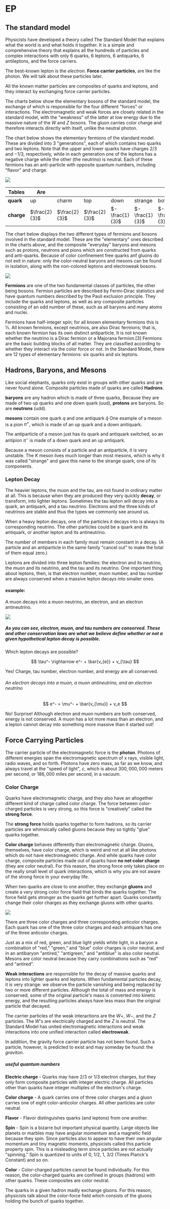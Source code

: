 # EP

## The standard model

Physicists have developed a theory called The Standard Model that explains what the world is and what holds it together. It is a simple and comprehensive theory that explains all the hundreds of particles and complex interactions with only 6 quarks, 6 leptons, 6 antiquarks, 6 antileptons, and the force carriers.


The best-known lepton is the *electron*. **Force carrier particles**, are like the photon. We will talk about these particles later.

All the known matter particles are composites of quarks and leptons, and they interact by exchanging force carrier particles.


The charts below show the elementary bosons of the standard model, the exchange of which is responsible for the four different "forces" or interactions. The electromagnetic and weak forces are closely related in the standard model, with the "weakness" of the latter at low energy due to the massive nature of the $W$ and $Z$ bosons. The gluon carries color charge and therefore interacts directly with itself, unlike the neutral photon. 

The chart below shows the elementary fermions of the standard model. These are divided into $3$ "generations", each of which contains two quarks and two leptons. Note that the upper and lower quarks have charges $2/3$ and $-1/3$, respectively, while in each generation one of the leptons has a negative charge while the other (the neutrino) is neutral. Each of these fermions has an anti-particle with opposite quantum numbers, including "flavor" and charge.

![](https://www.physics.rutgers.edu/ugrad/323/EPFermionGeneration.jpg)


| Tables   |  Are  |  | | | ||
|----------|-------|------|------|---|----|---|
| **quark**    |  up   |charm | top | down | strange | bottom |
| **charge** |   $\frac{2}{3}$   |  $\frac{2}{3}$ |  $\frac{2}{3}$ |  $-\frac{1}{3}$ | $-\frac{1}{3}$ | $-\frac{1}{3}$ |

 


The chart below displays the two different types of fermions and bosons involved in the standard model. These are the "elementary" ones described in the charts above, and the composite "everyday" baryons and mesons such as protons, neutrons and pions which are constructed from quarks and anti-quarks. Because of color confinement free quarks anf gluons do not exit in nature: only the color-neutral baryons and mesons can be found in isolation, along with the non-colored leptons and electroweak bosons.


![](https://www.physics.rutgers.edu/ugrad/323/EPfermionsbosons.jpg)


**Fermions** are one of the two fundamental classes of particles, the other being bosons. Fermion particles are described by Fermi–Dirac statistics and have quantum numbers described by the Pauli exclusion principle. They include the quarks and leptons, as well as any composite particles consisting of an odd number of these, such as all baryons and many atoms and nuclei.

Fermions have half-integer spin; for all known elementary fermions this is 1⁄2. All known fermions, except neutrinos, are also Dirac fermions; that is, each known fermion has its own distinct antiparticle. It is not known whether the neutrino is a Dirac fermion or a Majorana fermion.[3] Fermions are the basic building blocks of all matter. They are classified according to whether they interact via the color force or not. In the Standard Model, there are 12 types of elementary fermions: six quarks and six leptons.




## Hadrons, Baryons, and Mesons 

Like social elephants, quarks only exist in groups with other quarks and are never found alone. Composite particles made of quarks are called **Hadrons**.

**baryons** are any hadron which is made of three quarks, Because they are made of two up quarks and one down quark (uud), **protons** are baryons. So are **neutrons** (udd).


**mesons** contain one quark $q$ and one antiquark $\bar{q}$ One example of a meson is a pion $\pi^+$, which is made of an up quark and a down anitiquark.

The antiparticle of a meson just has its quark and antiquark switched, so an antipion $\pi^-$ is made of a down quark and an up antiquark.

Because a meson consists of a particle and an antiparticle, it is very unstable. The $K$ meson lives much longer than most mesons, which is why it was called "strange" and gave this name to the strange quark, one of its components.

### Lepton Decay

The heavier leptons, the muon and the tau, are not found in ordinary matter at all. This is because when they are produced they very quickly **decay**, or transform, into lighter leptons. Sometimes the tau lepton will decay into a quark, an antiquark, and a tau neutrino. Electrons and the three kinds of neutrinos are stable and thus the types we commonly see around us.

When a heavy lepton decays, one of the particles it decays into is always its corresponding neutrino. The other particles could be a quark and its antiquark, or another lepton and its antineutrino.

The number of members in each family must remain constant in a decay. (A particle and an antiparticle in the same family "cancel out" to make the total of them equal zero.)

Leptons are divided into three lepton families: the electron and its neutrino, the muon and its neutrino, and the tau and its neutrino. One important thing about leptons, then, is that electron number, muon number, and tau number are always conserved when a massive lepton decays into smaller ones.


#### example:
A muon decays into a muon neutrino, an electron, and an electron antineutrino. 

![](http://particleadventure.org/images/page-elements/muondecay.jpg)

##### As you can see, electron, muon, and tau numbers are conserved. These and other conservation laws are what we believe define whether or not a given hypothetical lepton decay is possible.

Which lepton decays are possible?

$$ \tau^- \rightarrow e^- + \bar{v_{e}} + v_{\tau} $$

Yes! Charge, tau number, electron number, and energy are all conserved.


###### An electron decays into a muon, a muon antineutrino, and an electron neutrino

$$ e^- = \mu^- + \bar{v_{\mu}} + v_e $$

No! Surprise! Although electron and muon numbers are both conserved, energy is not conserved. A muon has a lot more mass than an electron, and a lepton cannot decay into something more massive than it started out!


## Force Carrying Particles

The carrier particle of the electromagnetic force is the **photon**.  Photons of different energies span the electromagnetic spectrum of x rays, visible light, radio waves, and so forth.
Photons have zero mass, as far as we know, and always travel at the "speed of light", $c$, which is about $300,000,000$ meters per second, or $186,000$ miles per second, in a vacuum.


### Color Charge
Quarks have electromagnetic charge, and they also have an altogether different kind of charge called color charge. The force between color-charged particles is very strong, so this force is "creatively" called the **strong force**. 

The **strong force** holds quarks together to form hadrons, so its carrier particles are whimsically called  gluons because they so tightly "glue" quarks together. 

**Color charge** behaves differently than electromagnetic charge. Gluons, themselves, have color charge, which is weird and not at all like photons which do not have electromagnetic charge. And while quarks have color charge, composite particles made out of quarks have **no net color charge** (they are color neutral). For this reason, the strong force only takes place on the really small level of quark interactions, which is why you are not aware of the strong force in your everyday life.


When two quarks are close to one another, they exchange **gluons** and create a very strong color force field that binds the quarks together. The force field gets stronger as the quarks get further apart. Quarks constantly change their color charges as they exchange gluons with other quarks.


![](http://particleadventure.org/images/page-elements/color_anti.jpg)

There are three color charges and three corresponding anticolor charges. Each quark has one of the three color charges and each antiquark has one of the three anticolor charges. 

Just as a mix of red, green, and blue light yields white light, in a baryon a combination of "red," "green," and "blue" color charges is color neutral, and in an antibaryon "antired," "antigreen," and "antiblue" is also color neutral. Mesons are color neutral because they carry combinations such as "red" and "antired". 

**Weak interactions** are responsible for the decay of massive quarks and leptons into lighter quarks and leptons. When fundamental particles decay, it is very strange: we observe the particle vanishing and being replaced by two or more different particles. Although the total of mass and energy is conserved, some of the original particle's mass is converted into kinetic energy, and the resulting particles always have less mass than the original particle that decayed.

The carrier particles of the weak interactions are the $W+$, $W-$, and the $Z$ particles. The $W$'s are electrically charged and the $Z$ is neutral.
The Standard Model has united electromagnetic interactions and weak interactions into one unified interaction called **electroweak**.

In addition, the gravity force carrier particle has not been found. Such a particle, however, is predicted to exist and may someday be found: the $graviton$.



##### useful quantum numbers 

**Electric charge** - Quarks may have 2/3 or 1/3 electron charges, but they only form composite particles with integer electric charge. All particles other than quarks have integer multiples of the electron's charge.

**Color charge** - A quark carries one of three color charges and a gluon carries one of eight color-anticolor charges. All other particles are color neutral.

**Flavor** - Flavor distinguishes quarks (and leptons) from one another.

**Spin** - Spin is a bizarre but important physical quantity. Large objects like planets or marbles may have angular momentum and a magnetic field because they spin. Since particles also to appear to have their own angular momentum and tiny magnetic moments, physicists called this particle property spin. This is a misleading term since particles are not actually "spinning." Spin is quantized to units of 0, 1/2, 1, 3/2 (Times Planck's Constant) and so on.

**Color** - Color-charged particles cannot be found individually. For this reason, the color-charged quarks are confined in groups (hadrons) with other quarks. These composites are color neutral.

The quarks in a given hadron madly exchange gluons. For this reason, physicists talk about the color-force field which consists of the gluons holding the bunch of quarks together.


<!-- 
Sources 
http://particleadventure.org/index.html
https://www.physics.rutgers.edu/ugrad/323/EP.html
-->